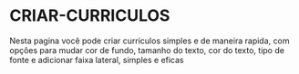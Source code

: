 # CRIAR-CURRICULOS
Nesta pagina você pode criar curriculos simples e de maneira rapida, com opçôes para mudar cor de fundo, tamanho do texto, cor do texto, tipo de fonte  e adicionar faixa lateral, simples e eficas
